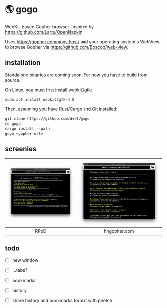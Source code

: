 # 🌎 gogo 

WebKit-based Gopher browser. Inspired by
https://github.com/Lartu/OpenNapkin.

Uses https://gopher.commons.host/ and your operating system's WebView
to browse Gopher via https://github.com/Boscop/web-view.

## installation

Standalone binaries are coming soon. For now you have to build from
source. 

On Linux, you must first install webkit2gtk:

    sudo apt install webkit2gtk-4.0

Then, assuming you have Rust/Cargo and Git installed:

    git clone https://github.com/dvkt/gogo
    cd gogo
    cargo install --path .
    gogo <gopher-url>

## screenies

|![Screenshot](./img/rpod.png)|![Screenshot](./img/hn.png)|
|:-:|:-:|
| RPoD | hngopher.com |

## todo

- [ ] new window
- [ ] ...tabs?
- [ ] bookmarks
- [ ] history
- [ ] share history and bookmarks format with phetch

